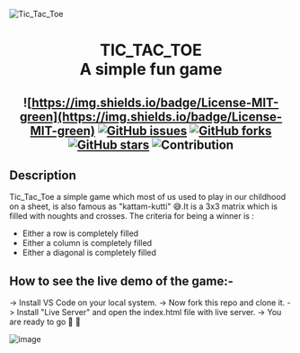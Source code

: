 ![Tic_Tac_Toe](https://user-images.githubusercontent.com/57625616/127051810-01d9eec0-51c9-4a07-9325-aefe22b29692.jpeg)

<h1 align="center"> TIC_TAC_TOE <br/>A simple fun game</h1> 
<!-- ALL-CONTRIBUTORS-BADGE:START - Do not remove or modify this section -->
<!-- ALL-CONTRIBUTORS-BADGE:END -->
 
<h2 align="center">

![https://img.shields.io/badge/License-MIT-green](https://img.shields.io/badge/License-MIT-green)
[![GitHub issues](https://img.shields.io/github/issues/VipulRaj-123/Tic_Tac_Toe?style=plastic)](https://github.com/VipulRaj-123/Tic_Tac_Toe/issues)
[![GitHub forks](https://img.shields.io/github/forks/VipulRaj-123/Tic_Tac_Toe)](https://github.com/VipulRaj-123/Tic_Tac_Toe/network)
[![GitHub stars](https://img.shields.io/github/stars/VipulRaj-123/Tic_Tac_Toe?style=plastic)](https://github.com/VipulRaj-123/Tic_Tac_Toe/stargazers)
![Contribution](https://img.shields.io/badge/Contribution-Welcome-brightgreen)

</h2>

## Description

Tic_Tac_Toe a simple game which most of us used to play in our childhood on a sheet, is also famous as "kattam-kutti" 😅.It is a 3x3 matrix which is filled with noughts and crosses. The criteria for being a winner is :  
* Either a row is completely filled
* Either a column is completely filled
* Either a diagonal is completely filled

## How to see the live demo of the game:-
->  Install VS Code on your local system.
->  Now fork this repo and clone it.
->  Install "Live Server" and open the index.html file with live server. 
->  You are ready to go 🎇 🎇

 ![image](https://user-images.githubusercontent.com/57625616/127061536-e57b07e3-7825-4d3a-94c3-031b25759d96.png)
